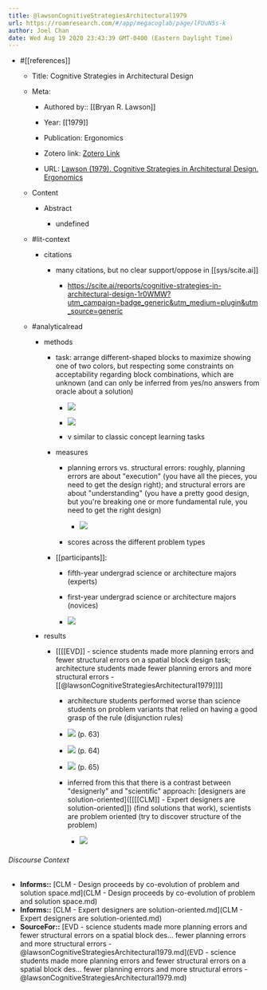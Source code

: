 ```yaml
---
title: @lawsonCognitiveStrategiesArchitectural1979
url: https://roamresearch.com/#/app/megacoglab/page/lFUuN5s-k
author: Joel Chan
date: Wed Aug 19 2020 23:43:39 GMT-0400 (Eastern Daylight Time)
---
```


- #[[references]]

    - Title: Cognitive Strategies in Architectural Design

    - Meta:

        - Authored by:: [[Bryan R. Lawson]]

        - Year: [[1979]]

        - Publication: Ergonomics

        - Zotero link: [Zotero Link](zotero://select/items/1_JVIBX33G)

        - URL: [Lawson (1979). Cognitive Strategies in Architectural Design. Ergonomics](http://www.tandfonline.com/doi/abs/10.1080/00140137908924589)

    - Content

        - Abstract

            - undefined

    - #lit-context

        - citations

            - many citations, but no clear support/oppose in [[sys/scite.ai]]

                - https://scite.ai/reports/cognitive-strategies-in-architectural-design-1r0WMW?utm_campaign=badge_generic&utm_medium=plugin&utm_source=generic

    - #analyticalread

        - methods

            - task: arrange different-shaped blocks to maximize showing one of two colors, but respecting some constraints on acceptability regarding block combinations, which are unknown (and can only be inferred from yes/no answers from oracle about a solution)

                - ![](https://firebasestorage.googleapis.com/v0/b/firescript-577a2.appspot.com/o/imgs%2Fapp%2Fmegacoglab%2FyEStrDKJwO.png?alt=media&token=1960f41f-1710-4434-bb82-916c3d002d32)

                - ![](https://firebasestorage.googleapis.com/v0/b/firescript-577a2.appspot.com/o/imgs%2Fapp%2Fmegacoglab%2F5h5aOYWb5M.png?alt=media&token=0e0cc7ea-b442-49fe-b411-d8a9651bf84f)

                - v similar to classic concept learning tasks

            - measures

                - planning errors vs. structural errors: roughly, planning errors are about "execution" (you have all the pieces, you need to get the design right); and structural errors are about "understanding" (you have a pretty good design, but you're breaking one or more fundamental rule, you need to get the right design)

                    - ![](https://firebasestorage.googleapis.com/v0/b/firescript-577a2.appspot.com/o/imgs%2Fapp%2Fmegacoglab%2Fu8ZNYVicKH.png?alt=media&token=fb5b0a6d-dcdb-4db4-b8fa-a8334c4f9256)

                - scores across the different problem types

            - [[participants]]:

                - fifth-year undergrad science or architecture majors (experts)

                - first-year undergrad science or architecture majors (novices)

                - ![](https://firebasestorage.googleapis.com/v0/b/firescript-577a2.appspot.com/o/imgs%2Fapp%2Fmegacoglab%2FxVlT1GgaQu.png?alt=media&token=e0007210-1cb7-48a9-b4e3-50b5249797d0)

        - results

            - [[[[EVD]] - science students made more planning errors and fewer structural errors on a spatial block design task; architecture students made fewer planning errors and more structural errors - [[@lawsonCognitiveStrategiesArchitectural1979]]]]

                - architecture students performed worse than science students on problem variants that relied on having a good grasp of the rule (disjunction rules)

                - ![](https://firebasestorage.googleapis.com/v0/b/firescript-577a2.appspot.com/o/imgs%2Fapp%2Fmegacoglab%2F6kxfrumZEQ.png?alt=media&token=f31ddb48-6d2f-4201-be0a-28dbc3b23f18) (p. 63)

                - ![](https://firebasestorage.googleapis.com/v0/b/firescript-577a2.appspot.com/o/imgs%2Fapp%2Fmegacoglab%2Fig9EAZpZbj.png?alt=media&token=2286131d-4a17-4239-9145-64c9705f9fe1) (p. 64)

                - ![](https://firebasestorage.googleapis.com/v0/b/firescript-577a2.appspot.com/o/imgs%2Fapp%2Fmegacoglab%2FBX-qSwQ_wY.png?alt=media&token=c1e959e9-c942-47ac-9acb-146cca21d5d7) (p. 65)

                - inferred from this that there is a contrast between "designerly" and "scientific" approach: [designers are solution-oriented]([[[[CLM]] - Expert designers are solution-oriented]]) (find solutions that work), scientists are problem oriented (try to discover structure of the problem)

                    - ![](https://firebasestorage.googleapis.com/v0/b/firescript-577a2.appspot.com/o/imgs%2Fapp%2Fmegacoglab%2FGMfv1rlZHJ.png?alt=media&token=ecd167a1-de7a-4b26-91c2-a69ad807de71)

###### Discourse Context

- **Informs::** [CLM - Design proceeds by co-evolution of problem and solution space.md](CLM - Design proceeds by co-evolution of problem and solution space.md)
- **Informs::** [CLM - Expert designers are solution-oriented.md](CLM - Expert designers are solution-oriented.md)
- **SourceFor::** [EVD - science students made more planning errors and fewer structural errors on a spatial block des... fewer planning errors and more structural errors - @lawsonCognitiveStrategiesArchitectural1979.md](EVD - science students made more planning errors and fewer structural errors on a spatial block des... fewer planning errors and more structural errors - @lawsonCognitiveStrategiesArchitectural1979.md)

